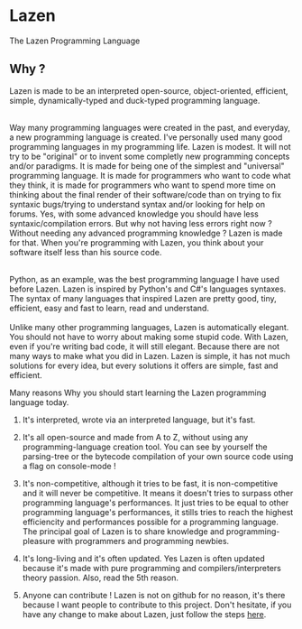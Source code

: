# Lazen
The Lazen Programming Language

<h2>Why ?</h2>

 Lazen is made to be an interpreted open-source, object-oriented, efficient, simple, dynamically-typed and duck-typed             programming language.
<br><br>

Way many programming languages were created in the past, and everyday, a new programming language is created. I've personally used many good programming languages in my programming life. Lazen is modest. It will not try to be "original" or to invent some completly new programming concepts and/or paradigms. It is made for being one of the simplest and "universal" programming language. It is made for programmers who want to code what they think, it is made for programmers who want to spend more time on thinking about the final render of their software/code than on trying to fix syntaxic bugs/trying to understand syntax and/or looking for help on forums. Yes, with some advanced knowledge you should have less syntaxic/compilation errors. But why not having less errors right now ? Without needing any advanced programming knowledge ? Lazen is made for that. When you're programming with Lazen, you think about your software itself less than his source code.
<br><br>

Python, as an example, was the best programming language I have used before Lazen. Lazen is inspired by Python's and C#'s languages syntaxes. The syntax of many languages that inspired Lazen are pretty good, tiny, efficient, easy and fast to learn, read and understand.
<br><br>
Unlike many other programming languages, Lazen is automatically elegant. You should not have to worry about making some stupid code. With Lazen, even if you're writing bad code, it will still elegant. Because there are not many ways to make what you did in Lazen. Lazen is simple, it has not much solutions for every idea, but every solutions it offers are simple, fast and efficient.

</h2>Many reasons Why you should start learning the Lazen programming language today.</h2>

1) It's interpreted, wrote via an interpreted language, but it's fast.

2) It's all open-source and made from A to Z, without using any programming-language creation tool. 
You can see by yourself the parsing-tree or the bytecode compilation of your own source code using a flag on console-mode !

3) It's non-competitive, although it tries to be fast, it is non-competitive and it will never be competitive. It means it doesn't tries to surpass other programming language's performances. It just tries to be equal to other programming language's performances, it stills tries to reach the highest efficiencity and performances possible for a programming language. The principal goal of Lazen is to share knowledge and programming-pleasure with programmers and programming newbies.

4) It's long-living and it's often updated. Yes Lazen is often updated because it's made with pure programming and compilers/interpreters theory passion. Also, read the 5th reason.

5) Anyone can contribute ! Lazen is not on github for no reason, it's there because I want people to contribute to this project. Don't hesitate, if you have any change to make about Lazen, just follow the steps <a href="https://gist.github.com/MarcDiethelm/7303312">here</a>.
